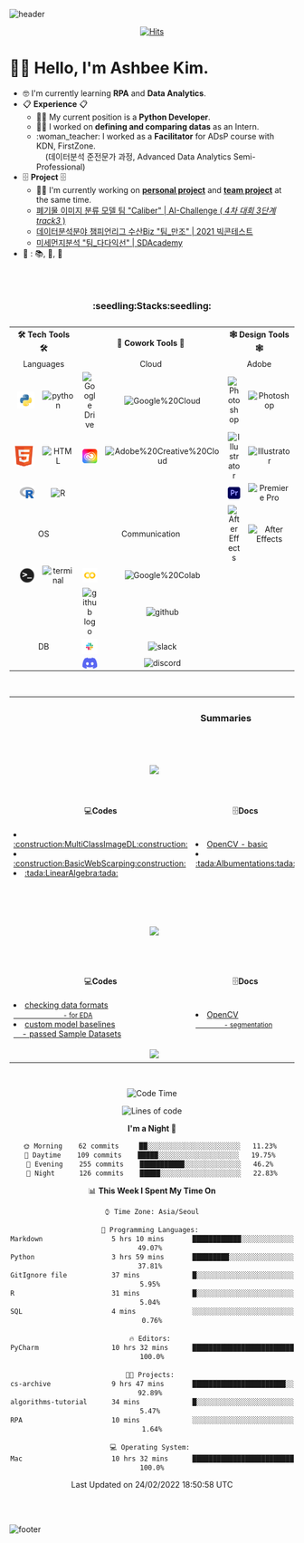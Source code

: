 ![header](https://capsule-render.vercel.app/api?type=waving&color=timeGradient&height=250&section=header&text=Ashbee%20Kim&fontSize=70&fontAlign=75&fontAlignY=45&desc=Codes,%20Docs,%20and%20Papers&descSize=20&descAlign=84&descAlignY=60)

  <div align=center>
	
  [![Hits](https://hits.seeyoufarm.com/api/count/incr/badge.svg?url=https%3A%2F%2Fgithub.com%2FAshbeeKim)](https://hits.seeyoufarm.com) 
	
  </div>

[//]: <> (대회 끝내고, script 공부하면서 capsule-render 참고한 방식으로 원하는 규격으로 재생성하기)


# 🙌🏻 Hello, I'm Ashbee Kim. 
* :nerd_face: I'm currently learning **RPA** and **Data Analytics**.
* :clipboard: **Experience** :clipboard:
  * :woman_office_worker: My current position is a **Python Developer**.
  * :woman_office_worker: I worked on **defining and comparing datas** as an Intern.
    <li> :woman_teacher: I worked as a <b>Facilitator</b> for ADsP course with KDN, FirstZone.</br>&nbsp&nbsp&nbsp&nbsp(데이터분석 준전문가 과정, Advanced Data Analytics Semi-Professional)</li>
* :file_cabinet: **Project** :file_cabinet:
  * :woman_technologist: I'm currently working on **[personal project](https://github.com/AshbeeKim/pub-org-data)** and **[team project](https://github.com/Proj-Caliber)** at the same time.
  * [폐기물 이미지 분류 모델 팀 "Caliber" | AI-Challenge ( _4차 대회 3단계 track3_ )](https://github.com/Proj-Caliber/Waste-Recycling-Image-Segmentation)
  * [데이터분석분야 챔피언리그 수산Biz "팀_만조" | 2021 빅콘테스트](https://drive.google.com/file/d/1hCvM8B1dE7Mmhynd7sr88cPtLlFlF3Ud/view?usp=sharing)
  * [미세먼지분석 "팀_다다익선" | SDAcademy](https://github.com/SD-academy/dadaiksunTeamProject/blob/main/%EB%AF%B8%EC%84%B8%EB%A8%BC%EC%A7%80%ED%94%84%EB%A1%9C%EC%A0%9D%ED%8A%B8/%E1%84%86%E1%85%B5%E1%84%89%E1%85%A6%E1%84%86%E1%85%A5%E1%86%AB%E1%84%8C%E1%85%B5%E1%84%87%E1%85%AE%E1%86%AB%E1%84%89%E1%85%A5%E1%86%A8%E1%84%91%E1%85%B3%E1%84%85%E1%85%A9%E1%84%8C%E1%85%A6%E1%86%A8%E1%84%90%E1%85%B3.pdf)
* :key: : :books:, :art:, :candy:

<p align="right">
<!--gmail, likedin, gitpage, discord-->
</p>
</br>

[//]: <> (현재 보유 혹은 계발 중인 스킬셋)
[//]: <> (스킬셋 표)
<div align="center" width="600">
 <table><caption align="center"><large><b><h3>:seedling:Stacks:seedling:</h3></b></large></caption>
  <tbody>
   <tr align="center">
    <th colspan="2">🛠️ Tech Tools 🛠️</th>
    <th colspan="2">💬 Cowork Tools 💬</th>
    <th colspan="2">🕸️ Design Tools 🕸️</th>
   </tr>
   <tr align="center">
    <td colspan="2">Languages</td>
    <td colspan="2">Cloud</td>
    <td colspan="2">Adobe</td>
   </tr>
   <tr align="center">
    <td><img align="right" alt="Python" width="30px" src="https://raw.githubusercontent.com/github/explore/80688e429a7d4ef2fca1e82350fe8e3517d3494d/topics/python/python.png" /></td>
    <td><img alt="python" src="https://img.shields.io/badge/Python-v3.7%20%7C%20v3.9-blue.svg?&style=flat&logo=Python&logoColor=white&labelColor=abcdef&cacheSeconds=3600$logoWidth=60"/></td>
    <td><img align="right" alt="Google Drive" width="26px" src="https://github.com/quintessence/slack-icons/blob/master/images/google-drive-logo-slack-icon.png"/></td>
    <td><img alt="Google%20Cloud" src="https://img.shields.io/badge/Google-%20GCP%28GCE%29%20-4285F4.svg?&style=flat&logo=googledrive&logoColor=white&labelColor=0C9D58&cacheSeconds=3600$logoWidth=70"/><!--아직까진 google drive, google cloud를 적을 수준이 되면 바꾸기--></td>
    <td><img align="right" alt="Photoshop" width="22px" src="https://www.adobe.com/content/dam/cc/us/en/products/ccoverview/ps_cc_app_RGB.svg" /></td>
    <td><img alt="Photoshop" src="https://img.shields.io/badge/Ps-CC%202020%20|%202021-31A8FF.svg?&style=flat&logo=Adobe Photoshop&logoColor=white&labelColor=162D54&cacheSeconds=3600$logoWidth=70"/></td>
   </tr>
   <tr align="center">
    <td><img align="right" alt="HTML" src="https://raw.githubusercontent.com/devicons/devicon/master/icons/html5/html5-original.svg"/></td>
    <td><img alt="HTML" src="https://img.shields.io/badge/HTML5-spark%20%7C%20django-E34F26.svg?&style=flat&logo=HTML5&logoColor=white&labelColor=F99A66&cacheSeconds=3600$logoWidth=40"/></td>
    <td><img align="right" alt="Adobe Creative Cloud logo" width="26px" src="https://github.com/Kalbra/discord-connector/blob/master/logos/CC.png" /></td>
    <td><img alt="Adobe%20Creative%20Cloud" src="https://img.shields.io/badge/Adobe%20CC-2020%20|%202021-FF6550.svg?&style=flat&logo=adobecreativecloud&logoColor=white&labelColor=DA1F26&cacheSeconds=3600$logoWidth=50"/></td>
    <td><img align="right" alt="Illustrator" width="22px" src="https://www.adobe.com/content/dam/cc/icons/illustrator.svg" /></td>
    <td><img alt="Illustrator" src="https://img.shields.io/badge/Ai-CC%202020%20|%202021-FF9A00.svg?&style=flat&logo=AdobeIllustrator&logoColor=white&labelColor=FF7328&cacheSeconds=3600$logoWidth=70"/></td>
   </tr>
   <tr align="center">
    <td><img align="right" alt="R" width="26px" src="https://raw.githubusercontent.com/github/explore/80688e429a7d4ef2fca1e82350fe8e3517d3494d/topics/r/r.png" /></td>
    <td><img alt="R" src="https://img.shields.io/badge/%20%20R%20%20-rpy2%20%7C%20just%20started-276DC3.svg?&style=social&logo=R&logoColor=gray&labelColor=9E9E9E&cacheSeconds=3600$logoWidth=50"/></td>
    <td></td>
    <td></td>
    <td><img align="right" alt="Premiere Pro" width="22px" src="https://raw.githubusercontent.com/qanastek/qanastek/master/1200px-Adobe_Premiere_Pro_CC_icon.svg.png" /></td>
    <td><img alt="Premiere Pro" src="https://img.shields.io/badge/Pr-CC%202020%20|%202021-9999FF.svg?&style=flat&logo=AdobePremierePro&logoColor=white&labelColor=2C5BB4&cacheSeconds=3600$logoWidth=70"/></td>
   </tr>
   <tr align="center">
    <td colspan="2"> OS </td>
    <td colspan="2"> Communication </td>
    <td><img align="right" alt="After Effects" width="22px" src="https://www.adobe.com/content/dam/cc/icons/aftereffects.svg" /></td>
    <td><img alt="After Effects" src="https://img.shields.io/badge/Ae-CC%202020%20|%202021-9999FF.svg?&style=flat&logo=AdobeAfterEffects&logoColor=white&labelColor=7E4DD2&cacheSeconds=3600$logoWidth=60"/></td>
   </tr>
   <tr align="center">
    <td><img align="right" alt="Terminal" width="26px" src="https://raw.githubusercontent.com/github/explore/80688e429a7d4ef2fca1e82350fe8e3517d3494d/topics/terminal/terminal.png" /></td>
    <td><img alt="terminal" src="https://img.shields.io/badge/shell-%20zsh%20%7C%20bash-999999.svg?&style=flat&logo=iTerm2&logoColor=white&labelColor=000000&cacheSeconds=3600$logoWidth=80"/></td>
    <td><img align="right" alt="Google Colab" width="26px" src="https://github.com/lsgrep/Google-Colab-Tips-and-Tricks/blob/master/assets/Colab.png"/></td>
    <td><img alt="Google%20Colab" src="https://img.shields.io/badge/Google-%20Colaboratory%20-EF8212.svg?&style=flat&logo=googlecolab&logoColor=white&labelColor=F9AB00&cacheSeconds=3600$logoWidth=50"/></td>
    <td colspan="2"><!--Analytics--></td>
   </tr>
   <tr align="center">
    <td></td>
    <td></td>
    <td><img align="right" alt="github logo" width="26px" src="https://upload.wikimedia.org/wikipedia/commons/9/91/Octicons-mark-github.svg"/></td>
    <td><img alt="github" src="https://img.shields.io/badge/github-%20Ashbee%20Kim%20-999999.svg?&style=flat&logo=github&logoColor=white&labelColor=000000&cacheSeconds=3600$logoWidth=80"/></td>
    <td><!--tableau 공부하고 추가하기--></td>
    <td></td>
   </tr>
   <tr align="center">
    <td colspan="2"> DB </td>
    <td><img align="right" alt="slack logo" width="34px" src="https://github.com/AshbeeKim/AshbeeKim/blob/master/.github/image/Slack_Mark.svg"/></td>
    <td><img alt="slack" src="https://img.shields.io/badge/slack-%20Ashbee%20Kim%20-63377C.svg?&style=flat&logo=slack&logoColor=white&labelColor=000000&cacheSeconds=3600$logoWidth=80"/></td>
    <td></td>
    <td></td>
   </tr>
   <tr align="center">
    <td></td>
    <td></td>
    <td><img align="right" alt="Discord logo" width="26px" src="https://github.com/AshbeeKim/AshbeeKim/blob/master/.github/image/Discord-Logo-Color.svg"/></td>
    <td><img alt="discord" src="https://img.shields.io/badge/Discord-%20Ashbee%20Kim%20-796BF8.svg?&style=flat&logo=discord&logoColor=white&labelColor=493AD9&cacheSeconds=3600$logoWidth=80"/></td>
    <td></td>
    <td></td>
   </tr>  
   <!--<tr>
    <td></td>
    <td></td>
    <td></td>
    <td></td>
    <td></td>
    <td></td>
   </tr>-->
  </tbody>
 </table>
</div>
<!--brand logo guideline에 걸려서, 따로 수정 못하는 것들은 div로 여백 및 비율 수정 나중에 한가할 때 하기!
<td><img align="right" alt="Linked In" width="26px" src="https://github.com/quintessence/slack-icons/blob/master/images/linkedin-logo-slack-icon.png"/></td>
    <td><img alt="LinkedIn" src="https://img.shields.io/badge/LinkedIn-%20Ashbee%20Kim%20-5C8EE3.svg?&style=flat&logo=linkedin&logoColor=white&labelColor=295FBB&cacheSeconds=3600$logoWidth=80"/></td>
gmail, linkedin 등은 연락을 바로 보낼 수 있는 방식으로 수정하기
<td><img align="right" alt="Trello logo" width="30px" src="https://github.com/AshbeeKim/AshbeeKim/blob/master/.github/image/icon-gradient-blue-trello.svg"/></td>
    <td><img alt="Trello" src="https://img.shields.io/badge/Trello-%20Ashbee%20Kim%20-6BA2D4.svg?&style=flat&logo=trello&logoColor=white&labelColor=3070AA&cacheSeconds=3600$logoWidth=80"/></td>
사용법은 알지만, github에도 유사 서비스가 있기에 trello가 진짜 필요한지는 고민해보기
-->
</br>

[comment]: <> (스킬셋 표 작성 종료 부분)



[//]: <> (내용이 나올 수 있는 표)
[comment]: <> (표 작성 시작 부분, 나중에 하나씩 정리하면서 변경할 내용 : **✨를 repository밑으로 이동해서, 사용된 언어 및 툴 추가**)

<div align="center">
 <table><div align="center"></div>
  <tbody>
   <tr align="center">
    <th colspan="3"><h3><b>Summaries</b></h3></th>
   </tr>
   <tr align="center">
    <td rowspan=2" colspan="2"><a href="https://github.com/ashbeekim/AshbeeKim"><img align="center" src="https://github-readme-stats.vercel.app/api/pin/?username=ashbeekim&repo=AshbeeKim&title_color=7496E5&text_color=55E6AB&hide_border=False" /></a></td>
    <td>:memo:</th></td>
   </tr>
   <tr align="center">
    <td><div align="center"><p></br>:sparkles: <img src="https://img.shields.io/badge/Python-3766AB?style=flat-square&logo=Python&logoColor=white"/>&nbsp<img src="https://img.shields.io/badge/Jupyter-F37626?style=flat-square&logo=jupyter&logoColor=white"/>&nbsp<img src="https://img.shields.io/badge/Markdown-000000?style=flat-square&logo=markdown&logoColor=white"/> :sparkles:</p><p>:pencil2:<!--[\\]: <>(stacks)--></p></div></td>
   </tr>
   <tr align="center">
    <td>💻<b>Codes</b></td>
    <td>🗄️<b>Docs</b></td>
    <td>📃<b>Papers</b></td>
   </tr>
   <tr align="center">
    <td><p align="left">
     <li align="left"><a href="https://github.com/AshbeeKim/AshbeeKim/blob/master/Codes/Multi_Class_Image_DL.py">:construction:MultiClassImageDL:construction:</a></li>
     <li align="left"><a href="https://github.com/AshbeeKim/AshbeeKim/blob/master/Codes/Basic_WebScraping_in_colab.ipynb">:construction:BasicWebScarping:construction:</a></li>
     <li align="left"><a href="https://github.com/AshbeeKim/AshbeeKim/blob/master/Codes/Matrices_and_GaussianElimination.ipynb">:tada:LinearAlgebra:tada:</a></li></p>
    </td>
    <td><p align="left">
     <li align="left"><a href="https://github.com/AshbeeKim/AshbeeKim/blob/master/Docs/OpenCV_General_Image_Transforms.md">OpenCV     - basic</a></li>
     <li align="left"><a href="https://github.com/AshbeeKim/AshbeeKim/blob/master/Docs/Albumentation_Summarization.md">:tada:Albumentations:tada:</a></li></p>
    </td>
    <td><p align="left">
     <li align="left"><a href="https://github.com/AshbeeKim/AshbeeKim/blob/master/Papers/UtilizeDBSCAN.ipynb">:construction:DBSCAN:construction:</a></li>
     <li align="left"><a href="https://github.com/AshbeeKim/AshbeeKim/blob/master/Papers/YOLOv1.md">:construction:YOLOv1:construction:</a></li></p>
    </td>
   </tr>
   <tr align="center">
    <td rowspan=2" colspan="2"><a href="https://github.com/Proj-Caliber/Waste-Recycling-Image-Segmentation"><img align="center" src="https://github-readme-stats.vercel.app/api/pin/?username=Proj-Caliber&repo=Waste-Recycling-Image-Segmentation&title_color=7496E5&text_color=55E6AB&hide_border=False" /></a></td>
    <td>:memo:</th></td>
   </tr>
   <tr align="center">
    <td><p align="center">:sparkles: <img src="https://img.shields.io/badge/Python-3766AB?style=flat-square&logo=Python&logoColor=white"/>&nbsp<img src="https://img.shields.io/badge/Jupyter-F37626?style=flat-square&logo=jupyter&logoColor=white"/>&nbsp<img src="https://img.shields.io/badge/OpenCV-6A2E6D?style=flat-square&logo=opencv&logoColor=white"/> :sparkles:</p></br><p>:pencil2: : :bug:JSONDecodeError:bug:</p></td>
   </tr>
   <tr align="center">
    <td>💻<b>Codes</b></td>
    <td>🗄️<b>Docs</b></td>
    <td>📃<b>Papers</b></td>
   </tr>
   <tr align="center">
    <td><p align="left">
     <li align="left"><a href="https://github.com/AshbeeKim/AshbeeKim/blob/master/Codes/Multi_Class_Image_DL.py">checking data formats</br><small>&nbsp&nbsp&nbsp&nbsp&nbsp&nbsp&nbsp&nbsp&nbsp&nbsp&nbsp&nbsp&nbsp&nbsp&nbsp&nbsp&nbsp&nbsp&nbsp&nbsp&nbsp&nbsp&nbsp&nbsp&nbsp&nbsp&nbsp&nbsp- for EDA</small></a></li>
     <li align="left"><a href="https://github.com/Proj-Caliber/Waste-Recycling-Image-Segmentation/blob/master/docs/tutorials/caliber_basic_model_trial.ipynb">custom model baselines</br>&nbsp&nbsp&nbsp&nbsp- passed Sample Datasets</a></li></p>
    </td>
    <td><p align="left">
     <li align="left"><a href="https://github.com/Proj-Caliber/Waste-Recycling-Image-Segmentation/blob/master/docs/tutorials/double-check-annotations.ipynb">OpenCV</br><small>&nbsp&nbsp&nbsp&nbsp&nbsp&nbsp&nbsp&nbsp&nbsp&nbsp&nbsp&nbsp&nbsp&nbsp&nbsp&nbsp- segmentation</small></a></li></p>
    </td>
    <td><p align="left">
     <li align="left"><a href="https://github.com/Proj-Caliber/Waste-Recycling-Image-Segmentation/blob/master/docs/tutorials/MaskRCNN_Tutorial.ipynb">MaskRCNN tutorial <span> - ref.PyTorch</span></a></li></p>
    </td>
   </tr>
   <!--레포 추가 시 해당 라인부터-->
   <tr align="center">
    <td colspan="2"><div align="center"><a align="center" href="https://github.com/ryo-ma/github-profile-trophy"><img src="https://github-profile-trophy.vercel.app/?username=ashbeekim&theme=oldie&title=Commits,PullRequest,Repositories&column=3"/></a></td>
    <td><a align="center" href="https://github.com/anuraghazra/github-readme-stats"><img src="https://github-readme-stats.vercel.app/api/top-langs/?username=ashbeekim&layout=compact"/></a></div></td>
   </tr>
  </tbody>
 </table>
</div>                                   
                                         
<!-- 현재 수정 중
    <tr><td align="center">✨</td></tr>
    <tr><td><p align="center">
    <img src="https://img.shields.io/badge/Python-3766AB?style=flat-square&logo=Python&logoColor=white"/>&nbsp<img src="https://img.shields.io/badge/Jupyter-F37626?style=flat-square&logo=jupyter&logoColor=white"/></p></td>
    </tr>
    <tr align="center">
      <td><a href="https://github.com/Proj-Caliber/crop-growth-period-predict">
        <img align="center" src="https://github-readme-stats.vercel.app/api/pin/?username=Proj-Caliber&repo=crop-growth-period-predict&title_color=7496E5&text_color=55E6AB&hide_border=False" /></a></td>
      <td rowspan="3"></br>
        <p></p></td>
    </tr>
    <tr><td align="center">✨</td></tr>
    <tr><td>[\\]: <>(stacks)</td></tr>
    <tr align="center">
      <td><a href="https://github.com/ashbeekim/dadaiksunTeamProject">
        <img align="center" src="https://github-readme-stats.vercel.app/api/pin/?username=ashbeekim&repo=dadaiksunTeamProject&title_color=7496E5&text_color=55E6AB&hide_border=False" /></a></td>
      <td rowspan="3">[\\]: <>(description)</td>
    </tr>
    <tr><td align="center">✨</td></tr>
    <tr><td>[\\]: <>(stacks)</td>
    </tr>
    <tr align="center">
      <td><a href="https://github.com/ashbeekim/Kaggle_Task">
        <img align="center" src="https://github-readme-stats.vercel.app/api/pin/?username=ashbeekim&repo=Kaggle_Task&title_color=7496E5&text_color=55E6AB&hide_border=False" /></a></td>
      <td rowspan="3">[\\]: <>(description)</td></tr>
    <tr><td align="center">✨</td></tr>
    <tr><td>[\\]: <>(stacks)</td></tr>
-->
<!-- Programming Language 다양해지면 주석제거
    <tr align="center"><th colspan="3">Top Language</th></tr>
    <tr align="center"><td colspan="3"><a href="https://github.com/anuraghazra/github-readme-stats">
      <img align="center" width=500 height=300 src="https://github-readme-stats.vercel.app/api/top-langs/?username=ashbeekim&title_color=7496E5&text_color=55E6AB&hide_border=False&bg_color=30,FFFFFF,F0F8FF" /></a></td></tr>
-->
<!--
<p align="center">
  <img src="https://img.shields.io/badge/C++-00599C?style=flat-square&logo=C%2B%2B&logoColor=white"/></a>&nbsp 
  <img src="https://img.shields.io/badge/Java-007396?style=flat-square&logo=Java&logoColor=white"/></a>&nbsp
  <img src="https://img.shields.io/badge/Python-3766AB?style=flat-square&logo=Python&logoColor=white"/></a>&nbsp
</p>
-->

[comment]: <> (표 작성  부분)

<!--프로젝트 표 포맷도 한 2022년 2월 쯤에 바꾸기-->
</br>


[comment]: <> (wakatime 시작 부분)

<div align="center" width="80%">

 <!--START_SECTION:waka-->
![Code Time](http://img.shields.io/badge/Code%20Time-357%20hrs%2032%20mins-blue)

![Lines of code](https://img.shields.io/badge/From%20Hello%20World%20I%27ve%20Written-2%20Million%20lines%20of%20code-blue)

**I'm a Night 🦉** 

```text
🌞 Morning    62 commits     ██░░░░░░░░░░░░░░░░░░░░░░░   11.23% 
🌆 Daytime    109 commits    █████░░░░░░░░░░░░░░░░░░░░   19.75% 
🌃 Evening    255 commits    ███████████░░░░░░░░░░░░░░   46.2% 
🌙 Night      126 commits    █████░░░░░░░░░░░░░░░░░░░░   22.83%

```


📊 **This Week I Spent My Time On** 

```text
⌚︎ Time Zone: Asia/Seoul

💬 Programming Languages: 
Markdown                 5 hrs 10 mins       ████████████░░░░░░░░░░░░░   49.07% 
Python                   3 hrs 59 mins       █████████░░░░░░░░░░░░░░░░   37.81% 
GitIgnore file           37 mins             █░░░░░░░░░░░░░░░░░░░░░░░░   5.95% 
R                        31 mins             █░░░░░░░░░░░░░░░░░░░░░░░░   5.04% 
SQL                      4 mins              ░░░░░░░░░░░░░░░░░░░░░░░░░   0.76%

🔥 Editors: 
PyCharm                  10 hrs 32 mins      █████████████████████████   100.0%

🐱‍💻 Projects: 
cs-archive               9 hrs 47 mins       ███████████████████████░░   92.89% 
algorithms-tutorial      34 mins             █░░░░░░░░░░░░░░░░░░░░░░░░   5.47% 
RPA                      10 mins             ░░░░░░░░░░░░░░░░░░░░░░░░░   1.64%

💻 Operating System: 
Mac                      10 hrs 32 mins      █████████████████████████   100.0%

```


 Last Updated on 24/02/2022 18:50:58 UTC
<!--END_SECTION:waka-->
</div>
</br></br>

[comment]: <> (wakatime 종료 지점)


<!--
<h2 align="center">🛤️RoadMap</h2>
<ol><big><b>Step1.</b> Data Analyst</big></ol>
<ol><small>     <i>---------- in progress ----------</i></small></ol>
<ol><big><b>Step2.</b> Full Stack Developer</big></ol>
<!--<ol><big><b>Step3.</b> Data Scientist</big></ol>
[//]: <> (data analyst의 경우, Fundamentals, Statistics, Programming, Machine Learning, Text Mining/NLP, Visualization, Big Data, Data Ingestion, Data Munging, Toolbox에 대한 내용을 이해해야 함)
[//]: <> (full-stack은 PM, Design, Back-End, Front-End, Mobile, Databases, DevOps, Version Control 등을 다 할 수 있어야 함)
[//]: <> (data scientist는 보다 깊은 이해가 필요함_괜히 10년 경력자를 찾는게 아닌 듯_Math, Dev, Domain 삼위일체의 경지)-->

<!--
https://github-readme-streak-stats.herokuapp.com/demo/. 
vue, tokypnight_duo, prussian, buefy, blue-green, react, city-lights, ayu_night, blueberry_duo
[![GitHub Status](https://github-readme-streak-stats.herokuapp.com?user=AshbeeKim&theme=blueberry_duo)](https://git.io/streak-stats)
<p align="center" ><img src="https://github-readme-streak-stats.herokuapp.com?user=AshbeeKim&theme=blueberry_duo"/></p>
https://github.com/anuraghazra/github-readme-stats/blob/master/docs/readme_kr.md
[![Anurag's GitHub stats](https://github-readme-stats.vercel.app/api?username=ashbeekim&count_private=true)](https://github.com/anuraghazra/github-readme-stats)
[![willianrod's wakatime stats](https://github-readme-stats.vercel.app/api/wakatime?username=willianrod)](https://github.com/anuraghazra/github-readme-stats)
[![Top Langs](https://github-readme-stats.vercel.app/api/top-langs/?username=anuraghazra&layout=compact)](https://github.com/anuraghazra/github-readme-stats)
F0F8FF,D7ECFF,C6E2FF
7289DA, 9CACE5, aab8e8, b8c4ec, c6cff0, d4dbf3, e2e7f7, f0f3fb, 9AABE5, 9ABDEC
9CF5E5, A0F5CC, 9ADBE5
-->

<!--
가벼운 통계
<img src="https://github-readme-stats.vercel.app/api?username=AshbeeKim&show_icons=true&theme=" width="400">
트로피 형태
https://github.com/ryo-ma/github-profile-trophy
[![trophy](https://github-profile-trophy.vercel.app/?username=ashbeekim&theme=oldie&title=Commits,PullRequest,Repositories)](https://github.com/ryo-ma/github-profile-trophy)
3d model of GitHub contribution graph
https://skyline.github.com/
-->

<!--embedding markdown fontawesome icon
rr

-->


<!--마크다운 주석 처리 방법-->
[comment]: <> (markdown comment code)
[//]: <> (markdown comment shortcode)

![footer](https://capsule-render.vercel.app/api?type=waving&color=timeGradient&height=250&section=footer&text=Thank%20You&fontSize=90&fontAlignY=70)
